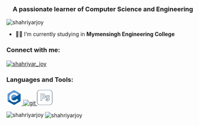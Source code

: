 <h3 align="center">A passionate learner of Computer Science and Engineering</h3>

<p align="left"> <img src="https://komarev.com/ghpvc/?username=shahriyarjoy&label=Profile%20views&color=0e75b6&style=flat" alt="shahriyarjoy" /> </p>

- 👨‍🎓 I’m currently studying in **Mymensingh Engineering College**

<h3 align="left">Connect with me:</h3>
<p align="left">
<a href="https://codeforces.com/profile/shahriyar_joy" target="blank"><img align="center" src="https://raw.githubusercontent.com/rahuldkjain/github-profile-readme-generator/master/src/images/icons/Social/codeforces.svg" alt="shahriyar_joy" height="30" width="40" /></a>
</p>

<h3 align="left">Languages and Tools:</h3>
<p align="left"> <a href="https://www.cprogramming.com/" target="_blank" rel="noreferrer"> <img src="https://raw.githubusercontent.com/devicons/devicon/master/icons/c/c-original.svg" alt="c" width="40" height="40"/> </a> <a href="https://git-scm.com/" target="_blank" rel="noreferrer"> <img src="https://www.vectorlogo.zone/logos/git-scm/git-scm-icon.svg" alt="git" width="40" height="40"/> </a> <a href="https://www.photoshop.com/en" target="_blank" rel="noreferrer"> <img src="https://raw.githubusercontent.com/devicons/devicon/master/icons/photoshop/photoshop-line.svg" alt="photoshop" width="40" height="40"/> </a> </p>

<p><img align="left" src="https://github-readme-stats.vercel.app/api/top-langs?username=shahriyarjoy&show_icons=true&locale=en&layout=compact" alt="shahriyarjoy" /></p>

<p>&nbsp;<img align="center" src="https://github-readme-stats.vercel.app/api?username=shahriyarjoy&show_icons=true&locale=en" alt="shahriyarjoy" /></p>
